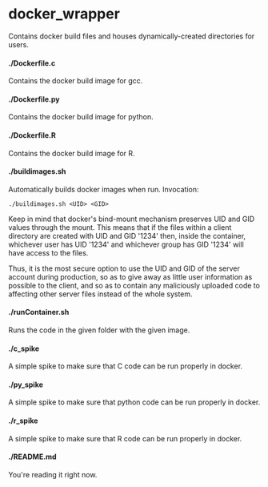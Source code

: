 # docker_wrapper
Contains docker build files and houses dynamically-created directories for users.

#### ./Dockerfile.c
Contains the docker build image for gcc.

#### ./Dockerfile.py
Contains the docker build image for python.

#### ./Dockerfile.R
Contains the docker build image for R.

#### ./buildimages.sh
Automatically builds docker images when run.
Invocation:

	./buildimages.sh <UID> <GID>

Keep in mind that docker's bind-mount mechanism preserves UID and GID values through the mount. This means that if the files within a client directory are created with UID and GID '1234' then, inside the container, whichever user has UID '1234' and whichever group has GID '1234' will have access to the files.

Thus, it is the most secure option to use the UID and GID of the server account during production, so as to give away as little user information as possible to the client, and so as to contain any maliciously uploaded code to affecting other server files instead of the whole system.

#### ./runContainer.sh
Runs the code in the given folder with the given image.

#### ./c_spike
A simple spike to make sure that C code can be run properly in docker.

#### ./py_spike
A simple spike to make sure that python code can be run properly in docker.

#### ./r_spike
A simple spike to make sure that R code can be run properly in docker.

#### ./README.md
You're reading it right now.